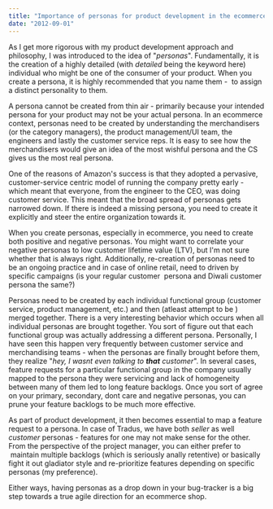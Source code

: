 ```yaml
---
title: "Importance of personas for product development in the ecommerce industry"
date: "2012-09-01"
---
```


As I get more rigorous with my product development approach and philosophy, I was introduced to the idea of "_personas_". Fundamentally, it is the creation of a highly detailed (with _detailed_ being the keyword here) individual who might be one of the consumer of your product. When you create a persona, it is highly recommended that you name them -  to assign a distinct personality to them.

A persona cannot be created from thin air - primarily because your intended persona for your product may not be your actual persona. In an ecommerce context, personas need to be created by understanding the merchandisers (or the category managers), the product management/UI team, the engineers and lastly the customer service reps. It is easy to see how the merchandisers would give an idea of the most wishful persona and the CS gives us the most real persona.

One of the reasons of Amazon's success is that they adopted a pervasive, customer-service centric model of running the company pretty early - which meant that everyone, from the engineer to the CEO, was doing customer service. This meant that the broad spread of personas gets narrowed down. If there is indeed a missing persona, you need to create it explicitly and steer the entire organization towards it.

When you create personas, especially in ecommerce, you need to create both positive and negative personas. You might want to correlate your negative personas to low customer lifetime value (LTV), but I'm not sure whether that is always right. Additionally, re-creation of personas need to be an ongoing practice and in case of online retail, need to driven by specific campaigns (is your regular customer  persona and Diwali customer persona the same?)

Personas need to be created by each individual functional group (customer service, product management, etc.) and then (atleast attempt to be ) merged together. There is a very interesting behavior which occurs when all individual personas are brought together. You sort of figure out that each functional group was actually addressing a different persona. Personally, I have seen this happen very frequently between customer service and merchandising teams - when the personas are finally brought before them, they realize "_hey, I wasnt even talking to **that** customer_". In several cases, feature requests for a particular functional group in the company usually mapped to the persona they were servicing and lack of homogeneity between many of them led to long feature backlogs. Once you sort of agree on your primary, secondary, dont care and negative personas, you can prune your feature backlogs to be much more effective.

As part of product development, it then becomes essential to map a feature request to a persona. In case of Tradus, we have both _seller_ as well _customer_ personas - features for one may not make sense for the other. From the perspective of the project manager, you can either prefer to  maintain multiple backlogs (which is seriously anally retentive) or basically fight it out gladiator style and re-prioritize features depending on specific personas (my preference).

Either ways, having personas as a drop down in your bug-tracker is a big step towards a true agile direction for an ecommerce shop.
